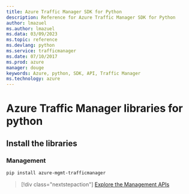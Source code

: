 ```yaml
---
title: Azure Traffic Manager SDK for Python
description: Reference for Azure Traffic Manager SDK for Python
author: lmazuel
ms.author: lmazuel
ms.data: 03/09/2023
ms.topic: reference
ms.devlang: python
ms.service: trafficmanager
ms.date: 07/10/2017
ms.prod: azure
manager: douge
keywords: Azure, python, SDK, API, Traffic Manager
ms.technology: azure
---
```

# Azure Traffic Manager libraries for python

## Install the libraries

### Management

```bash
pip install azure-mgmt-trafficmanager
```

> [!div class="nextstepaction"]
> [Explore the Management APIs](/python/api/overview/azure/trafficmanager/management)